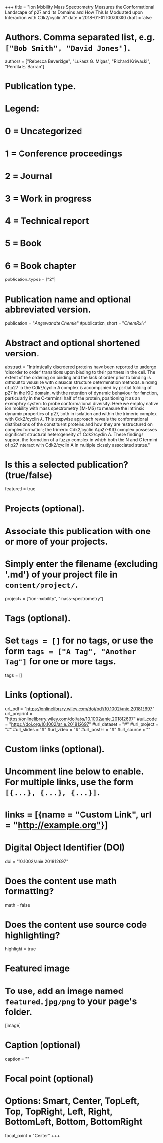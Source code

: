 +++
title = "Ion Mobility Mass Spectrometry Measures the Conformational Landscape of p27 and Its Domains and How This Is Modulated upon Interaction with Cdk2/cyclin A"
date = 2018-01-01T00:00:00
draft = false

# Authors. Comma separated list, e.g. `["Bob Smith", "David Jones"]`.
authors = ["Rebecca Beveridge", "Lukasz G. Migas", "Richard Kriwacki", "Perdita E. Barran"]

# Publication type.
# Legend:
# 0 = Uncategorized
# 1 = Conference proceedings
# 2 = Journal
# 3 = Work in progress
# 4 = Technical report
# 5 = Book
# 6 = Book chapter
publication_types = ["2"]

# Publication name and optional abbreviated version.
publication = "*Angewandte Chemie*"
#publication_short = "*ChemRxiv*"

# Abstract and optional shortened version.
abstract = "Intrinsically disordered proteins have been reported to undergo ‘disorder to order’ transitions upon binding to their partners in the cell. The extent of the ordering on binding and the lack of order prior to binding is difficult to visualize with classical structure determination methods. Binding of p27 to the Cdk2/cyclin A complex is accompanied by partial folding of p27 in the KID domain, with the retention of dynamic behaviour for function, particularly in the C-terminal half of the protein, positioning it as an exemplary system to probe conformational diversity. Here we employ native ion mobility with mass spectrometry (IM-MS) to measure the intrinsic dynamic properties of p27, both in isolation and within the trimeric complex with Cdk2/cyclin A. This stepwise approach reveals the conformational distributions of the constituent proteins and how they are restructured on complex formation; the trimeric Cdk2/cyclin A/p27-KID complex possesses significant structural heterogeneity cf. Cdk2/cyclin A. These findings support the formation of a fuzzy complex in which both the N and C termini of p27 interact with Cdk2/cyclin A in multiple closely associated states."

# Is this a selected publication? (true/false)
featured = true

# Projects (optional).
#   Associate this publication with one or more of your projects.
#   Simply enter the filename (excluding '.md') of your project file in `content/project/`.
projects = ["ion-mobility", "mass-spectrometry"]

# Tags (optional).
#   Set `tags = []` for no tags, or use the form `tags = ["A Tag", "Another Tag"]` for one or more tags.
tags = []

# Links (optional).
url_pdf = "https://onlinelibrary.wiley.com/doi/pdf/10.1002/anie.201812697"
url_preprint = "https://onlinelibrary.wiley.com/doi/abs/10.1002/anie.201812697"
#url_code = "https://doi.org/10.1002/anie.201812697"
#url_dataset = "#"
#url_project = "#"
#url_slides = "#"
#url_video = "#"
#url_poster = "#"
#url_source = ""

# Custom links (optional).
#   Uncomment line below to enable. For multiple links, use the form `[{...}, {...}, {...}]`.
# links = [{name = "Custom Link", url = "http://example.org"}]

# Digital Object Identifier (DOI)
doi = "10.1002/anie.201812697"

# Does the content use math formatting?
math = false

# Does the content use source code highlighting?
highlight = true

# Featured image
# To use, add an image named `featured.jpg/png` to your page's folder. 
[image]
  # Caption (optional)
  caption = ""

  # Focal point (optional)
  # Options: Smart, Center, TopLeft, Top, TopRight, Left, Right, BottomLeft, Bottom, BottomRight
  focal_point = "Center"
+++
